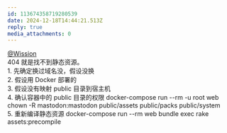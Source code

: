 ```yaml
---
id: 113674358719280539
date: 2024-12-18T14:44:21.513Z
reply: true
media_attachments: 0
---
```


[@Wission](https://md.jeoqm-77.top/@Wission)   
404 就是找不到静态资源。  
1\. 先确定换过域名没，假设没换  
2\. 假设用 Docker 部署的  
3\. 假设没有映射 public 目录到宿主机  
4\. 确认容器中的 public 目录的权限 docker-compose run --rm -u root web chown -R mastodon:mastodon public/assets public/packs public/system  
5\. 重新编译静态资源 docker-compose run --rm web bundle exec rake assets:precompile

